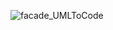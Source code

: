 
![facade_UMLToCode](https://github.com/choi-hyk/SW-engineering-TeamProject/assets/127277307/9a136246-757b-43fa-90d9-e17e129d8c90)
